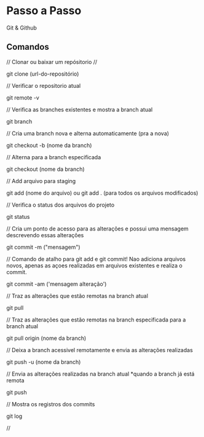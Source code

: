 # Passo a Passo #

Git & Github 

## Comandos ##

// Clonar ou baixar um repósitorio //

git clone (url-do-repositório)

// Verificar o repositorio atual 

git remote -v

// Verifica as branches existentes e mostra a branch atual 

git branch

// Cria uma branch nova e alterna automaticamente (pra a nova)

git checkout -b (nome da branch)

// Alterna para a branch especificada 

git checkout (nome da branch)

// Add arquivo para staging 

git add (nome do arquivo)
ou
git add .   (para todos os arquivos modificados)

// Verifica o status dos arquivos do projeto

git status

// Cria um ponto de acesso para as alterações e possui uma mensagem descrevendo essas alterações

git commit -m ("mensagem")

// Comando de atalho para git add e git commit! Nao adiciona arquivos novos, apenas as açoes realizadas em arquivos existentes e realiza o commit.

git commit -am ('mensagem alteração')

// Traz as alterações que estão remotas na branch atual

git pull

// Traz as alterações que estão remotas na branch especificada para a branch atual

git pull origin (nome da branch)

// Deixa a branch acessivel remotamente e envia as alterações realizadas 

git push -u (nome da branch)

// Envia as alterações realizadas na branch atual *quando a branch já está remota 

git push

// Mostra os registros dos commits

git log

// 